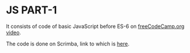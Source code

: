 # JS PART-1 
It consists of code of basic JavaScript before ES-6 on [freeCodeCamp.org video](https://www.youtube.com/watch?v=PkZNo7MFNFg).

The code is done on Scrimba, link to which is [here](https://scrimba.com/c/cPG6zBug).
